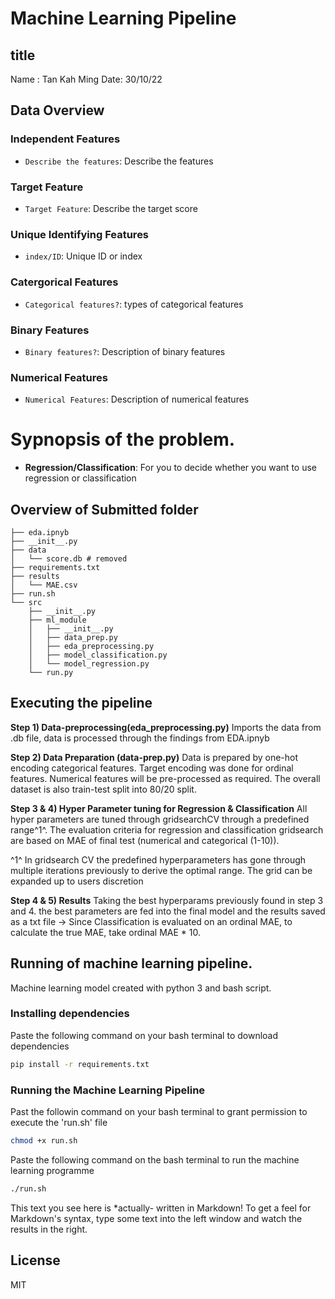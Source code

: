 # Machine Learning Pipeline
## title
Name : Tan Kah Ming 
Date​: 30/10/22
## Data Overview
### Independent Features
* `Describe the features`​: Describe the features
### Target Feature
* `Target Feature`: Describe the target score
### Unique Identifying Features
* `index/ID`: Unique ID or index
### Catergorical Features
* `Categorical features?`: types of categorical features
### Binary Features
* `Binary features?`: Description of binary features
### Numerical Features
* `Numerical Features`: Description of numerical features

# Sypnopsis of the problem. 
* **Regression/Classification**: For you to decide whether you want to use regression or classification

## Overview of Submitted folder
```
├── eda.ipnyb
├── __init__.py
├── data
│   └── score.db # removed
├── requirements.txt
├── results
│   └── MAE.csv
├── run.sh
└── src
    ├── __init__.py
    ├── ml_module
    │   ├── __init__.py
    │   ├── data_prep.py
    │   ├── eda_preprocessing.py
    │   ├── model_classification.py
    │   └── model_regression.py
    └── run.py
```
## Executing the pipeline
**Step 1) Data-preprocessing(eda_preprocessing.py)**
Imports the data from .db file, data is processed through the findings from EDA.ipnyb

**Step 2) Data Preparation (data-prep.py)**
Data is prepared by one-hot encoding categorical features. Target encoding was done for ordinal features. Numerical features will be pre-processed as required. The overall dataset is also train-test split into 80/20 split.

**Step 3 & 4) Hyper Parameter tuning for Regression & Classification**
All hyper parameters are tuned through gridsearchCV through a predefined range^1^.
The evaluation criteria for regression and classification gridsearch are based on MAE of final test (numerical and categorical (1-10)).

 ^1^ In gridsearch CV the predefined hyperparameters has gone through multiple iterations previously to derive the optimal range. The grid can be expanded up to users discretion

**Step 4 & 5) Results**
Taking the best hyperparams previously found in step 3 and 4. the best parameters are fed into the final model and the results saved as a txt file
-> Since Classification is evaluated on an ordinal MAE, to calculate the true MAE, take ordinal MAE * 10.

## Running of machine learning pipeline.
Machine learning model created with python 3 and bash script.
### Installing dependencies
Paste the following command on your bash terminal to download dependencies
```sh
pip install -r requirements.txt
```
### Running the Machine Learning Pipeline
Past the followin command on your bash terminal to grant permission to execute the 'run.sh' file
```sh
chmod +x run.sh
```
Paste the following command on the bash terminal to run the machine learning programme
```sh
./run.sh
```

This text you see here is *actually- written in Markdown! To get a feel
for Markdown's syntax, type some text into the left window and
watch the results in the right.

## License
MIT
